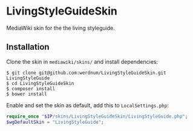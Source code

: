 # LivingStyleGuideSkin

MediaWiki skin for the the living styleguide.

## Installation

Clone the skin in `mediawiki/skins/` and install dependencies:
```
$ git clone git@github.com:werdnum/LivingStyleGuideSkin.git LivingStyleGuide
$ cd LivingStyleGuideSkin
$ composer install
$ bower install
```

Enable and set the skin as default, add this to `LocalSettings.php`:
```php
require_once "$IP/skins/LivingStyleGuideSkin/LivingStyleGuide.php";
$wgDefaultSkin = "LivingStyleGuide";
```